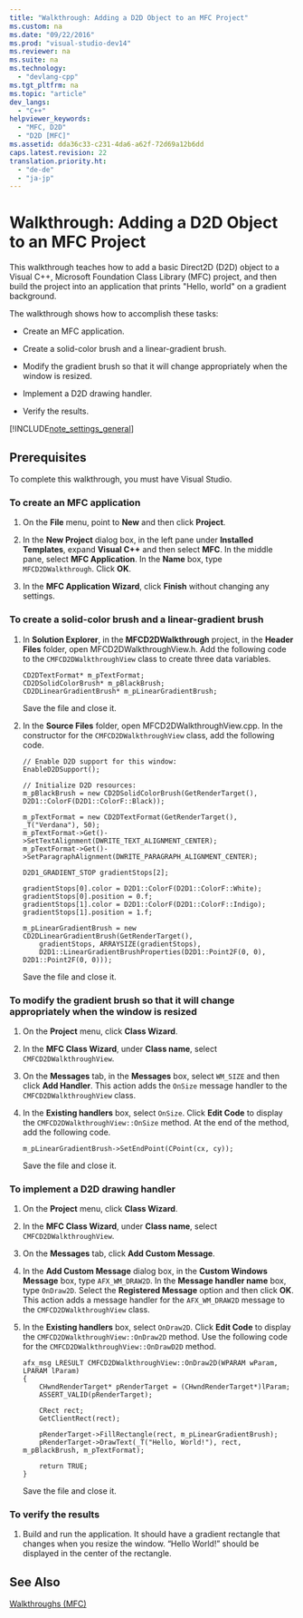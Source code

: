 ```yaml
---
title: "Walkthrough: Adding a D2D Object to an MFC Project"
ms.custom: na
ms.date: "09/22/2016"
ms.prod: "visual-studio-dev14"
ms.reviewer: na
ms.suite: na
ms.technology: 
  - "devlang-cpp"
ms.tgt_pltfrm: na
ms.topic: "article"
dev_langs: 
  - "C++"
helpviewer_keywords: 
  - "MFC, D2D"
  - "D2D [MFC]"
ms.assetid: dda36c33-c231-4da6-a62f-72d69a12b6dd
caps.latest.revision: 22
translation.priority.ht: 
  - "de-de"
  - "ja-jp"
---
```

# Walkthrough: Adding a D2D Object to an MFC Project
This walkthrough teaches how to add a basic Direct2D (D2D) object to a Visual C++, Microsoft Foundation Class Library (MFC) project, and then build the project into an application that prints "Hello, world" on a gradient background.  
  
 The walkthrough shows how to accomplish these tasks:  
  
-   Create an MFC application.  
  
-   Create a solid-color brush and a linear-gradient brush.  
  
-   Modify the gradient brush so that it will change appropriately when the window is resized.  
  
-   Implement a D2D drawing handler.  
  
-   Verify the results.  
  
 [!INCLUDE[note_settings_general](../vs140/includes/note_settings_general_md.md)]  
  
## Prerequisites  
 To complete this walkthrough, you must have Visual Studio.  
  
### To create an MFC application  
  
1.  On the **File** menu, point to **New** and then click **Project**.  
  
2.  In the **New Project** dialog box, in the left pane under **Installed Templates**, expand **Visual C++** and then select **MFC**. In the middle pane, select **MFC Application**. In the **Name** box, type `MFCD2DWalkthrough`. Click **OK**.  
  
3.  In the **MFC Application Wizard**, click **Finish** without changing any settings.  
  
### To create a solid-color brush and a linear-gradient brush  
  
1.  In **Solution Explorer**, in the **MFCD2DWalkthrough** project, in the **Header Files** folder, open MFCD2DWalkthroughView.h. Add the following code to the `CMFCD2DWalkthroughView` class to create three data variables.  
  
    ```  
    CD2DTextFormat* m_pTextFormat;  
    CD2DSolidColorBrush* m_pBlackBrush;  
    CD2DLinearGradientBrush* m_pLinearGradientBrush;  
    ```  
  
     Save the file and close it.  
  
2.  In the **Source Files** folder, open MFCD2DWalkthroughView.cpp. In the constructor for the `CMFCD2DWalkthroughView` class, add the following code.  
  
    ```  
    // Enable D2D support for this window:  
    EnableD2DSupport();  
  
    // Initialize D2D resources:  
    m_pBlackBrush = new CD2DSolidColorBrush(GetRenderTarget(), D2D1::ColorF(D2D1::ColorF::Black));  
  
    m_pTextFormat = new CD2DTextFormat(GetRenderTarget(), _T("Verdana"), 50);  
    m_pTextFormat->Get()->SetTextAlignment(DWRITE_TEXT_ALIGNMENT_CENTER);  
    m_pTextFormat->Get()->SetParagraphAlignment(DWRITE_PARAGRAPH_ALIGNMENT_CENTER);  
  
    D2D1_GRADIENT_STOP gradientStops[2];  
  
    gradientStops[0].color = D2D1::ColorF(D2D1::ColorF::White);  
    gradientStops[0].position = 0.f;  
    gradientStops[1].color = D2D1::ColorF(D2D1::ColorF::Indigo);  
    gradientStops[1].position = 1.f;  
  
    m_pLinearGradientBrush = new CD2DLinearGradientBrush(GetRenderTarget(),   
        gradientStops, ARRAYSIZE(gradientStops),  
        D2D1::LinearGradientBrushProperties(D2D1::Point2F(0, 0), D2D1::Point2F(0, 0)));  
    ```  
  
     Save the file and close it.  
  
### To modify the gradient brush so that it will change appropriately when the window is resized  
  
1.  On the **Project** menu, click **Class Wizard**.  
  
2.  In the **MFC Class Wizard**, under **Class name**, select `CMFCD2DWalkthroughView`.  
  
3.  On the **Messages** tab, in the **Messages** box, select `WM_SIZE` and then click **Add Handler**. This action adds the `OnSize` message handler to the `CMFCD2DWalkthroughView` class.  
  
4.  In the **Existing handlers** box, select `OnSize`. Click **Edit Code** to display the `CMFCD2DWalkthroughView::OnSize` method. At the end of the method, add the following code.  
  
    ```  
    m_pLinearGradientBrush->SetEndPoint(CPoint(cx, cy));  
    ```  
  
     Save the file and close it.  
  
### To implement a D2D drawing handler  
  
1.  On the **Project** menu, click **Class Wizard**.  
  
2.  In the **MFC Class Wizard**, under **Class name**, select `CMFCD2DWalkthroughView`.  
  
3.  On the **Messages** tab, click **Add Custom Message**.  
  
4.  In the **Add Custom Message** dialog box, in the **Custom Windows Message** box, type `AFX_WM_DRAW2D`. In the **Message handler name** box, type `OnDraw2D`. Select the **Registered Message** option and then click **OK**. This action adds a message handler for the `AFX_WM_DRAW2D` message to the `CMFCD2DWalkthroughView` class.  
  
5.  In the **Existing handlers** box, select `OnDraw2D`. Click **Edit Code** to display the `CMFCD2DWalkthroughView::OnDraw2D` method. Use the following code for the `CMFCD2DWalkthroughView::OnDrawD2D` method.  
  
    ```  
    afx_msg LRESULT CMFCD2DWalkthroughView::OnDraw2D(WPARAM wParam, LPARAM lParam)  
    {  
        CHwndRenderTarget* pRenderTarget = (CHwndRenderTarget*)lParam;  
        ASSERT_VALID(pRenderTarget);  
  
        CRect rect;  
        GetClientRect(rect);  
  
        pRenderTarget->FillRectangle(rect, m_pLinearGradientBrush);  
        pRenderTarget->DrawText(_T("Hello, World!"), rect, m_pBlackBrush, m_pTextFormat);  
  
        return TRUE;  
    }  
    ```  
  
     Save the file and close it.  
  
### To verify the results  
  
1.  Build and run the application. It should have a gradient rectangle that changes when you resize the window. “Hello World!” should be displayed in the center of the rectangle.  
  
## See Also  
 [Walkthroughs (MFC)](../vs140/walkthroughs--mfc-.md)